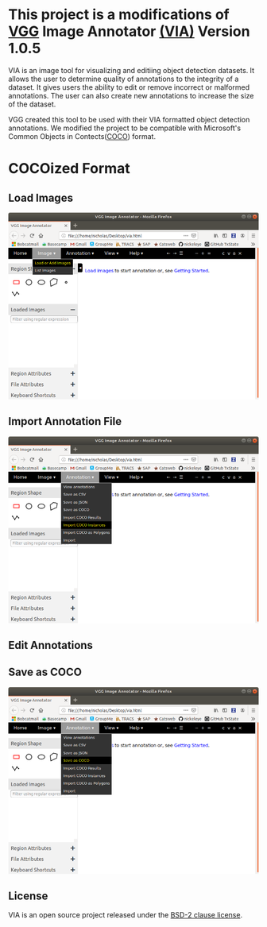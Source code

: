 
# This project is a modifications of [VGG](http://www.robots.ox.ac.uk/~vgg/) Image Annotator [(VIA)](http://www.robots.ox.ac.uk/~vgg/software/via/) Version 1.0.5

VIA is an image tool for visualizing and editiing object detection datasets. It allows the user to determine quality of annotations to the integrity of a dataset. It gives users the ability to edit or remove incorrect or malformed annotations. The user can also create new annotations to increase the size of the dataset.

VGG created this tool to be used with their VIA formatted object detection annotations. We modified the project to be compatible with Microsoft's Common Objects in Contects([COCO](http://cocodataset.org/#home)) format.


# COCOized Format
## Load Images
  ![load](images/load_img.png)
## Import Annotation File
   ![import](images/import_anno.png)
## Edit Annotations
 
## Save as COCO
   ![save](images/save_coco.png)
 


## License
VIA is an open source project released under the
[BSD-2 clause license](https://gitlab.com/vgg/via/blob/master/LICENSE).
